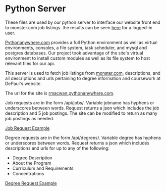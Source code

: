 # Python Server

These files are used by our python server to interface our website front end to monster.com job listings.
the results can be seen [here](https://nicholash2.sgedu.site/job_result.php) for a logged-in user.


[Pythonanywhere.com](https://www.pythonanywhere.com) provides a full Python environment as well as virtual environments, consoles, a file system,
task scheduler, and mysql and postgres databases. Our project took advantage of the site's virtual environment
to install custom modules as well as its file system to host relevant files for our api.


This server is used to fetch job listings from [monster.com](https://www.monster.com), descriptions, and all descriptions and urls pertaining
to degree information and coursework at DePaul's website.


The url for the site is [rmacwan.pythonanywhere.com](rmacwan.pythonanywhere.com).


Job requests are in the form /api/jobs/<jobname>. Variable jobname has hyphens or underscores between words. Request returns a json which includes the job description and 5 job postings. The site can be modified to return as many
job postings as needed.


[Job Request Example](rmacwan.pythonanywhere.com/api/jobs/Data-Scientist)


Degree requests are in the form /api/degrees/<degree>. Variable degree has hyphens or underscores between words. Request returns a json which includes descriptions and urls for up to any of the following:
* Degree Description
* About the Program
* Curriculum and Requirements
* Concentrations

[Degree Request Example](rmacwan.pythonanywhere.com/api/degrees/Computer-Science)





